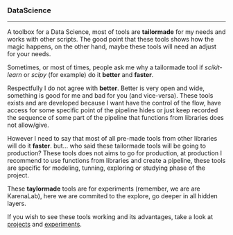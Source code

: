 ### DataScience
-----

A toolbox for a Data Science, most of tools are **tailormade** for my needs and works with other scripts.
The good point that these tools shows how the magic happens, on the other hand, maybe these tools will need an adjust for your needs.

Sometimes, or most of times, people ask me why a tailormade tool if *scikit-learn* or *scipy* (for example) do it **better** and **faster**.

Respectfully I do not agree with **better**. Better is very open and wide, something is good for me and bad for you (and vice-versa). These tools exists and are developed because I want have the control of the flow, have access for some specific point of the pipeline hides or just keep recorded the sequence of some part of the pipeline that functions from libraries does not allow/give.

However I need to say that most of all pre-made tools from other libraries will do it **faster**. but... who said these tailormade tools will be going to production? These tools does not aims to go for production, at production I recommend to use functions from libraries and create a pipeline, these tools are specific for modeling, tunning, exploring or studying phase of the project.

These **taylormade** tools are for experiments (remember, we are are KarenaLab), here we are commited to the explore, go deeper in all hidden layers.

If you wish to see these tools working and its advantages, take a look at [projects](https://github.com/KarenaLab/Projects) and [experiments](https://github.com/KarenaLab/Experiments).
